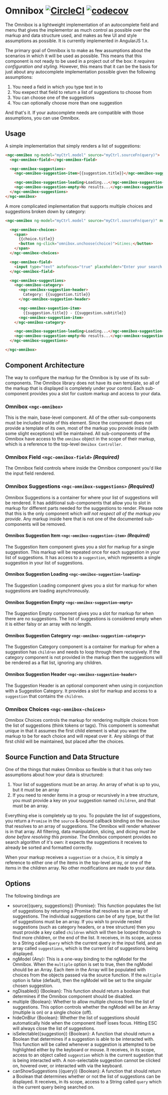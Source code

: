 # Omnibox [![CircleCI](https://circleci.com/gh/UrbanCompass/ngc-omnibox.svg?style=shield)](https://circleci.com/gh/UrbanCompass/ngc-omnibox) [![codecov](https://codecov.io/gh/UrbanCompass/ngc-omnibox/branch/master/graph/badge.svg)](https://codecov.io/gh/UrbanCompass/ngc-omnibox)

The Omnibox is a lightweight implementation of an autocomplete field and menu that gives the
implementor as much control as possible over the markup and data structure used, and makes as few
UI and style assumptions as possible. It is currently implemented in AngularJS 1.x.

The primary goal of Omnibox is to make as few assumptions about the scenarios in which it will
be used as possible. This means that this component is not ready to be used in a project out of the
box: it *requires configuration and styling*. However, this means that it can be the basis for just
about any autocomplete implementation possible given the following assumptions:

1. You need a field in which you type text in to
2. You exepect that field to return a list of suggestions to choose from
3. You can choose one of the suggestions
4. You can optionally choose more than one suggestion

And that's it. If your autocomplete needs are compatible with those assumptions, you can use
Omnibox.

## Usage

A simple implementation that simply renders a list of suggestions:

```html
<ngc-omnibox ng-model="myCtrl.model" source="myCtrl.sourceFn(query)">
  <ngc-omnibox-field></ngc-omnibox-field>

  <ngc-omnibox-suggestions>
    <ngc-omnibox-suggestion-item>{{suggestion.title}}</ngc-omnibox-suggestion-item>

    <ngc-omnibox-suggestion-loading>Loading...</ngc-omnibox-suggestion-loading>
    <ngc-omnibox-suggestion-empty>No results...</ngc-omnibox-suggestion-empty>
  </ngc-omnibox-suggestions>
</ngc-omnibox>
```

A more complicated implementation that supports multiple choices and suggestions broken down by
category:

```html
<ngc-omnibox ng-model="myCtrl.model" source="myCtrl.sourceFn(query)" multiple="true">

  <ngc-omnibox-choices>
    <span>
      {{choice.title}}
      <button ng-click="omnibox.unchoose(choice)">&times;</button>
    </span>
  </ngc-omnibox-choices>

  <ngc-omnibox-field>
    <input type="text" autofocus="true" placeholder="Enter your search...">
  </ngc-omnibox-field>

  <ngc-omnibox-suggestions>
    <ngc-omnibox-category>
      <ngc-omnibox-suggestion-header>
        Category: {{suggestion.title}}
      </ngc-omnibox-suggestion-header>

      <ngc-omnibox-sugestion-item>
        {{suggestion.title}} - {{suggestion.subtitle}}
      <ngc-omnibox-suggestion-item>
    </ngc-omnibox-category>

    <ngc-omnibox-suggestion-loading>Loading...</ngc-omnibox-suggestion-loading>
    <ngc-omnibox-suggestion-empty>No results...</ngc-omnibox-suggestion-empty>
  </ngc-omnibox-suggestions>

</ngc-omnibox>
```

## Component Architecture

The way to configure the markup for the Omnibox is by use of its sub-components. The Omnibox library
does not have its own template, so all of the markup that is displayed is completely under your
control. Each sub-component provides you a slot for custom markup and access to your data.

### Omnibox `<ngc-omnibox>`

This is the main, base-level component. All of the other sub-components must be
included inside of this element. Since the component does not provide a template of its own, most of
the markup you provide inside (with some slight exceptions) will be maintained. All sub-components
of the Omnibox have access to the `omnibox` object in the scope of their markup, which is a
reference to the top-level `Omnibox Controller`.

### Omnibox Field `<ngc-omnibox-field>` _(Required)_

The Omnibox field controls where inside the Omnibox component you'd like the input field rendered.

### Omnibox Suggestions `<ngc-omnibox-suggestions>` _(Required)_

Omnibox Suggestions is a container for where your list of suggestions will be rendered. It has
additional sub-components that allow you to slot in markup for different parts needed for the
suggestions to render. Please note that this is the only component which *will not respect all of
the markup you provide*. Any markup inside here that is not one of the documented sub-components
will be removed.

#### Omnibox Suggestion Item `<ngc-omnibox-suggestion-item>` _(Required)_
The Suggestion Item component gives you a slot for markup for a single suggestion. This markup
will be repeated once for each suggestion in your list of suggestions. It has access to a
`suggestion`, which represents a single suggestion in your list of suggestions.

#### Omnibox Suggestion Loading `<ngc-omnibox-suggestion-loading>`
The Suggestion Loading component gives you a slot for markup for when suggestions are loading
asynchronously.

#### Omnibox Suggestion Empty `<ngc-omnibox-suggestion-empty>`
The Suggestion Empty component gives you a slot for markup for when there are no suggestions. The
list of suggestions is considered empty when it is either falsy or an array with no length.

#### Omnibox Suggestion Category `<ngc-omnibox-suggestion-category>`
The Suggestion Category component is a container for markup for when a suggestion has `children`
and needs to loop through them recursively. If the category component is not provided in the markup
then the suggestions will be rendered as a flat list, ignoring any children.

#### Omnibox Suggestion Header `<ngc-omnibox-suggestion-header>`
The Suggestion Header is an optional component when using in conjunction with a Suggestion Category.
It provides a slot for markup and access to a `suggestion` that contains the `children`.

### Omnibox Choices `<ngc-omnibox-choices>`

Omnibox Choices controls the markup for rendering multiple choices from the list of suggestions
(think tokens or tags). This component is somewhat unique in that it assumes the first child element
is what you want the markup to be for each choice and will repeat over it. Any siblings of that
first child will be maintained, but placed after the choices.

## Source Function and Data Structure

One of the things that makes Omnibox so flexible is that it has only two assumptions about how your
data is structured:

1. Your list of suggestions must be an array. An array of what is up to you, but it must be an array
2. If you need to render items in a group or recursively in a tree structure, you must provide a
key on your suggestion named `children`, and that must be an array.

Everything else is completely up to you. To populate the list of suggestions, you return a `Promise`
in the `source` &-bound callback binding on the `Omnibox` that resolves to an array of suggestions.
The Omnibox will render whatever is in that array. All filtering, data manipulation, slicing, and
dicing _must be done before resolving this promise_. The Omnibox component provides no search
algorithm of it's own: it expects the suggestions it receives to already be sorted and formatted
correctly.

When your markup receives a `suggestion` or a `choice`, it is simply a reference to either one of
the items in the top-level array, or one of the items in the children array. No other modifications
are made to your data.

## Options

The following bindings are

- source({query, suggestions}) {Promise}: This function populates the list of suggestions by
returning a Promise that resolves to an array of suggestions. The individual suggestions can be of
any type, but the list of suggestions must be an array. If you wish to provide nested suggestions
(such as category headers, or a tree structure) then you must provide a key called `children` which
will then be looped through to find more children, or the end of the list. It receives, in its
scope, access to a String called `query` which the current query in the input field, and an array
called `suggestions`, which is the current list of suggestions being displayed.
- ngModel {Any}: This is a one-way binding to the ngModel for the Omnibox. When the `multiple`
option is set to true, then the ngModel should be an Array. Each item in the Array will be populated
with choices from the objects passed via the source function. If the `multiple` option is false
(default), then the ngModel will be set to the singular chosen suggestion.
- ngDisabled() {Boolean}: This function should return a boolean that determines if the Omnibox
component should be disabled.
- multiple {Boolean}: Whether to allow multiple choices from the list of suggestions. This option
controls whether the ngModel will be an Array (multiple is on) or a single choice (off).
- hideOnBlur {Boolean}: Whether the list of suggestions should automatically hide when the component
itself loses focus. Hitting ESC will always close the list of suggestions.
- isSelectable({suggestion}) {Boolean}: A function that should return a Boolean that determines if a
suggestion is able to be interacted with. This function will be called whenever a suggestion is
attempted to be highlighted either by the keyboard or mouse. It receives, in its scope, access to an
object called `suggestion` which is the current sugestion that is being interacted with. A
non-selectable suggestion cannot be clicked on, hovered over, or interacted with via the keyboard.
- canShowSuggestions ({query}) {Boolean}: A function that should return a Boolean that determines
whether or not the list of suggestions can be displayed. It receives, in its scope, access to a
String called `query` which is the current query being searched on.
